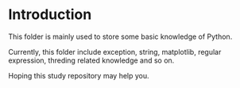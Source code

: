 # Introduction
This folder is mainly used to store some basic knowledge of Python.

Currently, this folder include exception, string, matplotlib, regular expression, threding related knowledge and so on.

Hoping this study repository may help you.
